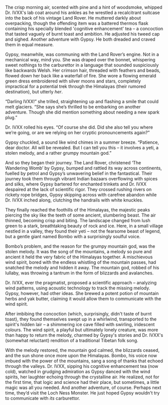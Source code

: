 The crisp morning air, scented with pine and a hint of woodsmoke, whipped Dr. IVXX's lab coat around his ankles as he wrestled a recalcitrant suitcase into the back of his vintage Land Rover.  He muttered darkly about overpacking, though the offending item was a battered thermos flask containing his specially blended 'cognitive enhancement' tea – a concoction that tasted vaguely of burnt toast and ambition. He adjusted his tweed cap and sighed.  Another adventure with Gypsy. He both dreaded and craved them in equal measure.

Gypsy, meanwhile, was communing with the Land Rover’s engine.  Not in a mechanical way, mind you. She was draped over the bonnet, whispering sweet nothings to the carburettor in a language that sounded suspiciously like backwards Welsh.  Her crimson hair, threaded with feathers and beads, flowed down her back like a waterfall of fire.  She wore a flowing emerald green dress embroidered with silver moons and stars, completely impractical for a potential trek through the Himalayas (their rumored destination), but utterly *her*.

“Darling IVXX!” she trilled, straightening up and flashing a smile that could melt glaciers. “She says she’s thrilled to be embarking on another adventure. Though she did mention something about needing a new spark plug.”

Dr. IVXX rolled his eyes. “Of course she did. Did she also tell you where we’re going, or are we relying on her cryptic pronouncements again?”

Gypsy chuckled, a sound like wind chimes in a summer breeze. “Patience, dear doctor. All will be revealed. But I can tell you this – it involves a yeti, a stolen melody, and a rather grumpy mountain god.”

And so they began their journey.  The Land Rover, christened ‘The Wandering Womb’ by Gypsy, bumped and rattled its way across continents, fuelled by petrol and Gypsy’s unwavering belief in the fantastical. Their journey took them through vibrant Indian bazaars overflowing with spices and silks, where Gypsy bartered for enchanted trinkets and Dr. IVXX despaired at the lack of scientific rigor. They crossed rushing rivers on rickety rope bridges, Gypsy skipping across with carefree abandon while Dr. IVXX inched along, clutching the handrails with white knuckles.

They finally reached the foothills of the Himalayas, the majestic peaks piercing the sky like the teeth of some ancient, slumbering beast. The air thinned, becoming crisp and biting. The landscape changed from lush green to a stark, breathtaking beauty of rock and ice. Here, in a small village nestled in a valley, they found their yeti – not the fearsome beast of legend, but a gentle giant named Bombo with a surprisingly soulful voice.

Bombo’s problem, and the reason for the grumpy mountain god, was the stolen melody.  It was the song of the mountains, a melody so pure and ancient it held the very fabric of the Himalayas together.  A mischievous wind spirit, bored with the endless whistling of the mountain passes, had snatched the melody and hidden it away.  The mountain god, robbed of his lullaby, was throwing a tantrum in the form of blizzards and avalanches.

Dr. IVXX, ever the pragmatist, proposed a scientific approach – analyzing wind patterns, using acoustic technology to track the missing melody.  Gypsy, however, had other ideas. She brewed a potent potion of mountain herbs and yak butter, claiming it would allow them to communicate with the wind spirit.

After imbibing the concoction (which, surprisingly, didn't taste of burnt toast), they found themselves swept up in a whirlwind, transported to the spirit's hidden lair – a shimmering ice cave filled with swirling, iridescent colours. The wind spirit, a playful but ultimately lonely creature, was more than happy to return the melody, charmed by Gypsy's stories and Dr. IVXX's (somewhat reluctant) rendition of a traditional Tibetan folk song.

With the melody restored, the mountain god calmed, the blizzards ceased, and the sun shone once more upon the Himalayas. Bombo, his voice now imbued with the power of the mountains, sang a song of thanks that echoed through the valleys. Dr. IVXX, sipping his cognitive enhancement tea (now cold), watched in grudging admiration as Gypsy danced with the wind spirits, her laughter echoing through the crystalline air.  He realized, not for the first time, that logic and science had their place, but sometimes, a little magic was all you needed.  And another adventure, of course.  Perhaps next time, they’d visit the Loch Ness Monster.  He just hoped Gypsy wouldn't try to communicate with *its* carburettor.
